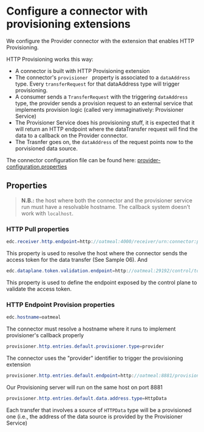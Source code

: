 # Configure a connector with provisioning extensions

We configure the Provider connector with the extension that enables HTTP Provisioning.

HTTP Provisioning works this way:
* A connector is built with HTTP Provisioning extension
* The connector's  ```provisioner ``` property is associated to a ```dataAddress``` type. Every ```transferRequest``` for that dataAddress type will trigger provisioning.
* A consumer sends a ```TransferRequest``` with the triggering ```dataAddress``` type, the provider sends a provision request to an external service that implements provision logic (called very immaginatively: Provisioner Service)
* The Provisioner Service does his provisioning stuff, it is expected that it will return an HTTP endpoint where the dataTransfer request will find the data to a callback on the Provider connector.
* The Trasnfer goes on, the ```dataAddress``` of the request points now to the porvisioned data source.

 The connector configuration file can be found here: [provider-configuration.properties](http-pull-prov-provider/provider-configuration.properties)

 ## Properties
 > **N.B.:** the host where both the connector and the provisioner service run must have a resolvable hostname. The callback system doesn't work with ```localhost```.
 
### HTTP Pull properties
 ```java
edc.receiver.http.endpoint=http://oatmeal:4000/receiver/urn:connector:provider/callback 
```
This property is used to resolve the host where the connector sends the access token for the data transfer (See Sample 06).
And
 ```java
edc.dataplane.token.validation.endpoint=http://oatmeal:29192/control/token
```
This property is used to define the endpoint exposed by the control plane to validate the access token.
 
### HTTP Endpoint Provision  properties

```java
edc.hostname=oatmeal
```
The connector must resolve a hostname where it runs to implement provisioner's callback properly

```java
provisioner.http.entries.default.provisioner.type=provider
```
The connector uses the "provider" identifier to trigger the provisioning extension

```java
provisioner.http.entries.default.endpoint=http://oatmeal:8881/provision
```
Our Provisioning server will run on the same host on port 8881

```java
provisioner.http.entries.default.data.address.type=HttpData
```
Each transfer that involves a source of ```HTTPData``` type will be a provisioned one (i.e., the address of the data source is provided by the Provisioner Service)